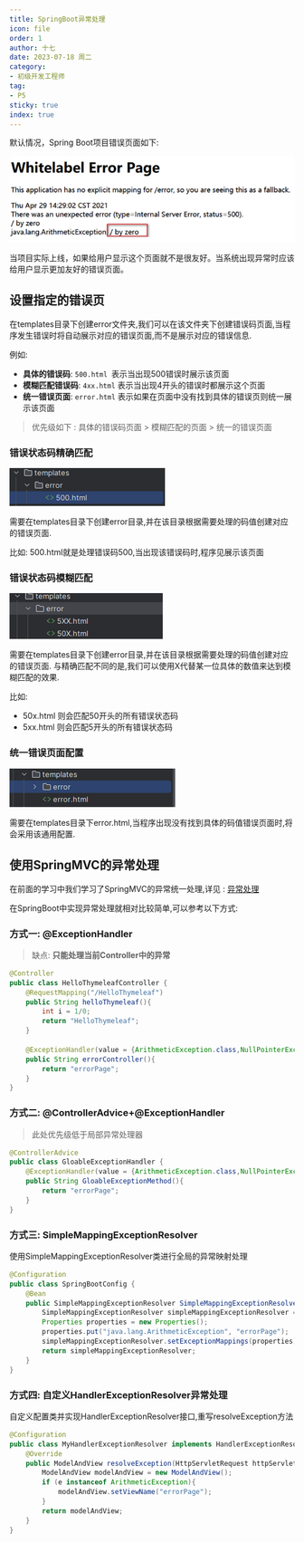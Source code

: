 ```yaml
---
title: SpringBoot异常处理
icon: file
order: 1
author: 十七
date: 2023-07-18 周二
category:
- 初级开发工程师
tag:
- P5
sticky: true
index: true
---
```


默认情况，Spring Boot项目错误页面如下:

![](assets/image-20230718092643387.png)

当项目实际上线，如果给用户显示这个页面就不是很友好。当系统出现异常时应该给用户显示更加友好的错误页面。

## 设置指定的错误页

在templates目录下创建error文件夹,我们可以在该文件夹下创建错误码页面,当程序发生错误时将自动展示对应的错误页面,而不是展示对应的错误信息.

例如:
- **具体的错误码**: `500.html `表示当出现500错误时展示该页面
- **模糊匹配错误码**: `4xx.html` 表示当出现4开头的错误时都展示这个页面
- **统一错误页面**: `error.html` 表示如果在页面中没有找到具体的错误页则统一展示该页面

> 优先级如下 :  具体的错误码页面 > 模糊匹配的页面 > 统一的错误页面

### 错误状态码精确匹配

![](assets/image-20230718095403730.png)

需要在templates目录下创建error目录,并在该目录根据需要处理的码值创建对应的错误页面.

比如: 500.html就是处理错误码500,当出现该错误码时,程序见展示该页面

### 错误状态码模糊匹配

![](assets/image-20230718095827118.png)

需要在templates目录下创建error目录,并在该目录根据需要处理的码值创建对应的错误页面.
与精确匹配不同的是,我们可以使用X代替某一位具体的数值来达到模糊匹配的效果.

比如:
- 50x.html 则会匹配50开头的所有错误状态码
- 5xx.html 则会匹配5开头的所有错误状态码

### 统一错误页面配置

![](assets/image-20230718100019870.png)

需要在templates目录下error.html,当程序出现没有找到具体的码值错误页面时,将会采用该通用配置.

## 使用SpringMVC的异常处理

在前面的学习中我们学习了SpringMVC的异常统一处理,详见 : [异常处理](../../04_SpringMVC/14_异常处理/异常处理.md)

在SpringBoot中实现异常处理就相对比较简单,可以参考以下方式:

### 方式一: @ExceptionHandler

> 缺点: **只能处理当前Controller中的异常**

```Java
@Controller
public class HelloThymeleafController {
    @RequestMapping("/HelloThymeleaf")
    public String helloThymeleaf(){
        int i = 1/0;
        return "HelloThymeleaf";
    }

    @ExceptionHandler(value = {ArithmeticException.class,NullPointerException.class})
    public String errorController(){
        return "errorPage";
    }
}
```

### 方式二: @ControllerAdvice+@ExceptionHandler

> 此处优先级低于局部异常处理器

```Java
@ControllerAdvice
public class GloableExceptionHandler {
    @ExceptionHandler(value = {ArithmeticException.class,NullPointerException.class})
    public String GloableExceptionMethod(){
        return "errorPage";
    }
}
```

### 方式三: SimpleMappingExceptionResolver

使用SimpleMappingExceptionResolver类进行全局的异常映射处理

```Java
@Configuration
public class SpringBootConfig {
    @Bean
    public SimpleMappingExceptionResolver SimpleMappingExceptionResolver(){
        SimpleMappingExceptionResolver simpleMappingExceptionResolver = new SimpleMappingExceptionResolver();
        Properties properties = new Properties();
        properties.put("java.lang.ArithmeticException", "errorPage");
        simpleMappingExceptionResolver.setExceptionMappings(properties);
        return simpleMappingExceptionResolver;
    }
}

```

### 方式四: 自定义HandlerExceptionResolver异常处理

自定义配置类并实现HandlerExceptionResolver接口,重写resolveException方法

```java
@Configuration
public class MyHandlerExceptionResolver implements HandlerExceptionResolver {
    @Override
    public ModelAndView resolveException(HttpServletRequest httpServletRequest, HttpServletResponse httpServletResponse, Object o, Exception e) {
        ModelAndView modelAndView = new ModelAndView();
        if (e instanceof ArithmeticException){
            modelAndView.setViewName("errorPage");
        }
        return modelAndView;
    }
}
```





